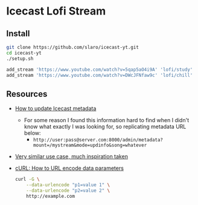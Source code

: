 # Icecast Lofi Stream

## Install

```bash
git clone https://github.com/slaro/icecast-yt.git
cd icecast-yt
./setup.sh

add_stream 'https://www.youtube.com/watch?v=5qap5aO4i9A' 'lofi/study'
add_stream 'https://www.youtube.com/watch?v=DWcJFNfaw9c' 'lofi/chill'
```

## Resources

- [How to update Icecast metadata](https://icecast.org/docs/icecast-latest/admin-interface.html)
  - For some reason I found this information hard to find when I didn't know what exactly I was looking for, so replicating metadata URL below:
    - `http://user:pass@server.com:8000/admin/metadata?mount=/mystream&mode=updinfo&song=whatever`
- [Very similar use case, much inspiration taken](https://github.com/meyerlasse/twitch-audio-restreamer)
- [cURL: How to URL encode data parameters](https://stackoverflow.com/a/2027690)

  ```bash
  curl -G \
      --data-urlencode "p1=value 1" \
      --data-urlencode "p2=value 2" \
      http://example.com
  ```

